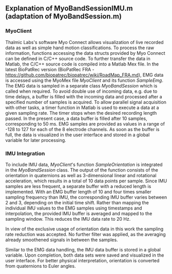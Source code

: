 ## Explanation of MyoBandSessionIMU.m (adaptation of MyoBandSession.m)

### MyoClient

Thalmic Labs's software Myo Connect allows visualization of live recorded data as well as simple hand motion classifications. To process the raw information, functions accessing the data structs provided by Myo Connect can be defined in C/C++ source code. To further transfer the data in Matlab, the C/C++ source code is compiled into a Matlab Mex file. In the latest BioPatRec version (BioPatRec FRA - https://github.com/biopatrec/biopatrec/wiki/RoadMap_FRA.md), EMG data is accessed using the MyoMex file _MyoClient_ and its function _SampleEmg_. The EMG data is sampled in a separate class _MyoBandSession_ which is called when required. To avoid double use of incoming data, e.g. due to time delays, a buffer is filled with the incoming data and processed after a specified number of samples is acquired. To allow parallel signal acquisition with other tasks, a timer function in Matlab is used to execute a data at a given sampling rate. The timer stops when the desired recording length passed. In the present case, a data buffer is filled after 10 samples, corresponding to 50 ms. EMG samples are provided as values in a range of -128 to 127 for each of the 8 electrode channels. As soon as the buffer is full, the data is visualized in the user interface and stored in a global variable for later processing.

### IMU Integration
To include IMU data, _MyoClient_'s function _SampleOrientation_ is integrated in the _MyoBandSession_ class. The output of the function consists of the orientation in quaternions as well as 3-dimensional linear and rotational acceleration, which results in a total of 10 data points per sample. Since IMU samples are less frequent, a separate buffer with a reduced length is implemented. With an EMG buffer length of 10 and four times smaller sampling frequency than IMU, the corresponding IMU buffer varies between 2 and 3, depending on the initial time shift. Rather than mapping the individual IMU values to the EMG samples using timestamps and interpolation, the provided IMU buffer is averaged and mapped to the sampling window. This reduces the IMU data rate to 20 Hz. 

In view of the exclusive usage of orientation data in this work the sampling rate reduction was accepted. No further filter was applied, as the averaging already smoothened signals in between the samples.


Similar to the EMG data handling, the IMU data buffer is stored in a global variable.  Upon completion,  both  data  sets  were  saved  and  visualized  in  the  user  interface.   For  better  physical interpretation, orientation is converted from quaternions to Euler angles.
